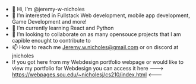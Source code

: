 - 👋 Hi, I’m @jeremy-w-nicholes
- 👀 I’m interested in Fullstack Web development, mobile app development, Game Development and more!
- 🌱 I’m currently learning React and Python
- 💞️ I’m looking to collaborate on as many opensouce projects that I am capible enought to contribute to
- 📫 How to reach me Jeremy.w.nicholes@gmail.com or on discord at jnicholes
- If you got here from my Webdesign portfolio webpage or would like to view my portfolio for Webdesign you can access it here
                       --->   https://webpages.sou.edu/~nicholesj/cs210/index.html   <---

<!---
jeremy-w-nicholes/jeremy-w-nicholes is a ✨ special ✨ repository because its `README.md` (this file) appears on your GitHub profile.
You can click the Preview link to take a look at your changes.
--->
